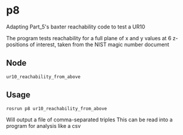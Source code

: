 # p8
Adapting Part_5's baxter reachability code to test a UR10

The program tests reachability for a full plane of x and y values 
at 6 z-positions of interest, taken from the NIST magic number document

## Node
	ur10_reachability_from_above

## Usage
`rosrun p8 ur10_reachability_from_above`

Will output a file of comma-separated triples
This can be read into a program for analysis like a csv 

    
